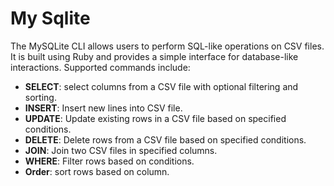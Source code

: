 # My Sqlite

The MySQLite CLI allows users to perform SQL-like operations on CSV files. It is built using Ruby and provides a simple interface for database-like interactions. Supported commands include:

- **SELECT**: select columns from a CSV file with optional filtering and sorting.
- **INSERT**: Insert new lines into CSV file.
- **UPDATE**: Update existing rows in a CSV file based on specified conditions.
- **DELETE**: Delete rows from a CSV file based on specified conditions.
- **JOIN**: Join two CSV files in specified columns.
- **WHERE**: Filter rows based on conditions.
- **Order**: sort rows based on column.

